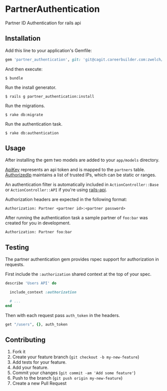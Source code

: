 # PartnerAuthentication

Partner ID Authentication for rails api

## Installation

Add this line to your application's Gemfile:

```ruby
gem 'partner_authentication', git: 'git@cagit.careerbuilder.com:zwelch/partner_authentication.git'
```

And then execute:

    $ bundle

Run the install generator.

    $ rails g partner_authentication:install

Run the migrations.

    $ rake db:migrate

Run the authentication task.

    $ rake db:authentication

## Usage

After installing the gem two models are added to your `app/models` directory.

[ApiKey](https://cagit.careerbuilder.com/zwelch/partner_authentication/blob/master/lib/generators/partner_authentication/templates/api_key.rb) represents an api token and is mapped to the `partners` table. [AuthorizedIp](https://cagit.careerbuilder.com/zwelch/partner_authentication/blob/master/lib/generators/partner_authentication/templates/authorized_ip.rb) maintains a list of trusted IPs, which can be static or ranges.

An authentication filter is automatically included in `ActionController::Base` or `ActionController::API` if you're using [rails-api](https://github.com/rails-api/rails-api). 

Authorization headers are expected in the following format:

    Authorization: Partner <partner id>:<partner password>

After running the authentication task a sample partner of `foo:bar` was created for you in development.

    Authorization: Partner foo:bar

## Testing

The partner authentication gem provides rspec support for authorization in requests.

First include the `:authorization` shared context at the top of your spec.

```ruby
describe 'Users API' do

  include_context :authorization

  # ...
end
```

Then with each request pass `auth_token` in the headers.

```ruby
get "/users", {}, auth_token
```

## Contributing

1. Fork it
2. Create your feature branch (`git checkout -b my-new-feature`)
3. Add tests for your feature.
4. Add your feature.
5. Commit your changes (`git commit -am 'Add some feature'`)
6. Push to the branch (`git push origin my-new-feature`)
7. Create a new Pull Request